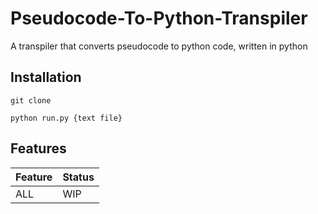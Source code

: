 # Pseudocode-To-Python-Transpiler

A transpiler that converts pseudocode to python code, written in python

## Installation 
```
git clone
```

```
python run.py {text file}
```

## Features

| Feature | Status |
|---------|--------|
| ALL     | WIP    |
